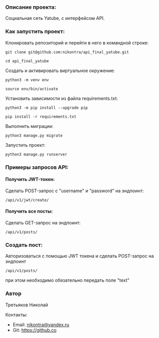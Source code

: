 ### Описание проекта:
Социальная сеть Yatube, с интерфейсом API.

### Как запустить проект:
Клонировать репозиторий и перейти в него в командной строке:

```
git clone git@github.com:nikontra/api_final_yatube.git
```

```
cd api_final_yatube
```

Cоздать и активировать виртуальное окружение:

```
python3 -m venv env
```

```
source env/bin/activate
```

Установить зависимости из файла requirements.txt:

```
python3 -m pip install --upgrade pip
```

```
pip install -r requirements.txt
```

Выполнить миграции:

```
python3 manage.py migrate
```

Запустить проект:

```
python3 manage.py runserver
```

### Примеры запросов API:

#### Получить JWT-токен:

Сделать POST-запрос c "username" и "password" на эндпоинт:

```
/api/v1/jwt/create/
```

#### Получить все посты:

Сделать GET-запрос на эндпоинт:

```
/api/v1/posts/
```

### Создать пост:
Авторизоваться с помощью JWT токена и сделать POST-запрос на эндпоинт

```
/api/v1/posts/
```

при этом необходимо обязательно передать поле "text" 

### Автор
Третьяков Николай

Контакты: 
 - Email: nikontra@yandex.ru
 - Git: https://github.co
